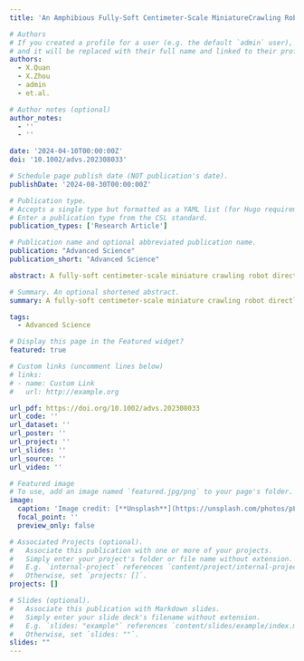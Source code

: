 ```yaml
---
title: 'An Amphibious Fully-Soft Centimeter-Scale MiniatureCrawling Robot Powered by Electrohydraulic Fluid KineticEnergy'

# Authors
# If you created a profile for a user (e.g. the default `admin` user), write the username (folder name) here
# and it will be replaced with their full name and linked to their profile.
authors:
  - X.Quan
  - X.Zhou
  - admin
  - et.al.

# Author notes (optional)
author_notes:
  - ''
  - ''

date: '2024-04-10T00:00:00Z'
doi: '10.1002/advs.202308033'

# Schedule page publish date (NOT publication's date).
publishDate: '2024-08-30T00:00:00Z'

# Publication type.
# Accepts a single type but formatted as a YAML list (for Hugo requirements).
# Enter a publication type from the CSL standard.
publication_types: ['Research Article']

# Publication name and optional abbreviated publication name.
publication: "Advanced Science"
publication_short: "Advanced Science"

abstract: A fully-soft centimeter-scale miniature crawling robot directly powered by ﬂuid kinetic energy generated by an electrohydraulic actuator is introduced. Through optimization of the operating voltage and design parameters, the average crawling velocity of the robot is dramatically enhanced, reaching 16 mm s−1 . The optimized robot weighs 6.3 g and measures 5 cm in length, 5 cm in width, and 6 mm in height. By combining two robots in parallel, the robot can achieve a turning rate of ≈3° s−1 . Additionally, by reconﬁguring the distribution of electrodes in the electrohydraulic actuator, the robot can achieve 2 degrees-of-freedom translational motion, improving its maneuverability in narrow spaces. Finally, the use of a soft water-proof skin is demonstrated for underwater locomotion and actuation. In comparison with other soft miniature crawling robots, this robot with full softness can achieve relatively high crawling velocity as well as increased robustness and recovery.

# Summary. An optional shortened abstract.
summary: A fully-soft centimeter-scale miniature crawling robot directly powered by ﬂuid kinetic energy generated by an electrohydraulic actuator is introduced. Through optimization of the operating voltage and design parameters, the average crawling velocity of the robot is dramatically enhanced, reaching 16 mm s−1 . The optimized robot weighs 6.3 g and measures 5 cm in length, 5 cm in width, and 6 mm in height. By combining two robots in parallel, the robot can achieve a turning rate of ≈3° s−1 .

tags:
  - Advanced Science

# Display this page in the Featured widget?
featured: true

# Custom links (uncomment lines below)
# links:
# - name: Custom Link
#   url: http://example.org

url_pdf: https://doi.org/10.1002/advs.202308033
url_code: ''
url_dataset: ''
url_poster: ''
url_project: ''
url_slides: ''
url_source: ''
url_video: ''

# Featured image
# To use, add an image named `featured.jpg/png` to your page's folder.
image:
  caption: 'Image credit: [**Unsplash**](https://unsplash.com/photos/pLCdAaMFLTE)'
  focal_point: ''
  preview_only: false

# Associated Projects (optional).
#   Associate this publication with one or more of your projects.
#   Simply enter your project's folder or file name without extension.
#   E.g. `internal-project` references `content/project/internal-project/index.md`.
#   Otherwise, set `projects: []`.
projects: []

# Slides (optional).
#   Associate this publication with Markdown slides.
#   Simply enter your slide deck's filename without extension.
#   E.g. `slides: "example"` references `content/slides/example/index.md`.
#   Otherwise, set `slides: ""`.
slides: ""
---
```

